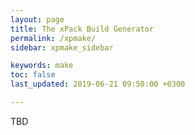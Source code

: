 ```yaml
---
layout: page
title: The xPack Build Generator
permalink: /xpmake/
sidebar: xpmake_sidebar

keywords: make
toc: false
last_updated: 2019-06-21 09:50:00 +0300

---
```


TBD
